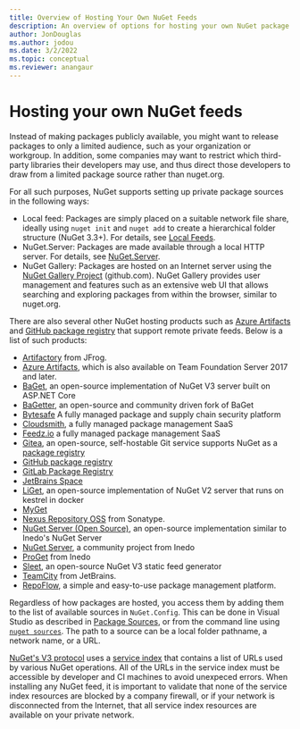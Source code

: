 ```yaml
---
title: Overview of Hosting Your Own NuGet Feeds
description: An overview of options for hosting your own NuGet package feeds or galleries either locally or remotely.
author: JonDouglas
ms.author: jodou
ms.date: 3/2/2022
ms.topic: conceptual
ms.reviewer: anangaur
---
```


# Hosting your own NuGet feeds

Instead of making packages publicly available, you might want to release packages to only a limited audience, such as your organization or workgroup. In addition, some companies may want to restrict which third-party libraries their developers may use, and thus direct those developers to draw from a limited package source rather than nuget.org.

For all such purposes, NuGet supports setting up private package sources in the following ways:

- Local feed: Packages are simply placed on a suitable network file share, ideally using `nuget init` and `nuget add` to create a hierarchical folder structure (NuGet 3.3+). For details, see [Local Feeds](../hosting-packages/local-feeds.md).
- NuGet.Server: Packages are made available through a local HTTP server. For details, see [NuGet.Server](../hosting-packages/nuget-server.md).
- NuGet Gallery: Packages are hosted on an Internet server using the [NuGet Gallery Project](https://github.com/NuGet/NuGetGallery#build-and-run-the-gallery-in-arbitrary-number-easy-steps) (github.com). NuGet Gallery provides user management and features such as an extensive web UI that allows searching and exploring packages from within the browser, similar to nuget.org.

There are also several other NuGet hosting products such as [Azure Artifacts](https://www.visualstudio.com/docs/package/nuget/publish) and [GitHub package registry](https://help.github.com/articles/configuring-nuget-for-use-with-github-package-registry) that support remote private feeds. Below is a list of such products:

- [Artifactory](https://www.jfrog.com/artifactory/) from JFrog.
- [Azure Artifacts](https://www.visualstudio.com/docs/package/nuget/publish), which is also available on Team Foundation Server 2017 and later.
- [BaGet](https://github.com/loic-sharma/BaGet), an open-source implementation of NuGet V3 server built on ASP.NET Core
- [BaGetter](https://github.com/bagetter/BaGetter), an open-source and community driven fork of BaGet
- [Bytesafe](https://docs.bytesafe.dev/package-managers/nuget/) A fully managed package and supply chain security platform
- [Cloudsmith](https://cloudsmith.io/l/nuget-feed/), a fully managed package management SaaS
- [Feedz.io](https://feedz.io) a fully managed package management SaaS
- [Gitea](https://gitea.io), an open-source, self-hostable Git service supports NuGet as a [package registry](https://docs.gitea.io/en-us/usage/packages/nuget/)
- [GitHub package registry](https://help.github.com/articles/configuring-nuget-for-use-with-github-package-registry)
- [GitLab Package Registry](https://docs.gitlab.com/ee/user/packages/nuget_repository/)
- [JetBrains Space](https://www.jetbrains.com/help/space/nuget-feed.html)
- [LiGet](https://github.com/ai-traders/liget), an open-source implementation of NuGet V2 server that runs on kestrel in docker
- [MyGet](https://myget.org)
- [Nexus Repository OSS](https://www.sonatype.com/products/sonatype-nexus-oss-download) from Sonatype.
- [NuGet Server (Open Source)](https://github.com/svenkle/nuget-server), an open-source implementation similar to Inedo's NuGet Server
- [NuGet Server](http://nugetserver.net/), a community project from Inedo
- [ProGet](https://inedo.com/proget) from Inedo
- [Sleet](https://github.com/emgarten/sleet), an open-source NuGet V3 static feed generator
- [TeamCity](https://www.jetbrains.com/teamcity/) from JetBrains.
- [RepoFlow](https://www.repoflow.io), a simple and easy-to-use package management platform.

Regardless of how packages are hosted, you access them by adding them to the list of available sources in `NuGet.Config`. This can be done in Visual Studio as described in [Package Sources](../consume-packages/install-use-packages-visual-studio.md#package-sources), or from the command line using [`nuget sources`](../reference/cli-reference/cli-ref-sources.md). The path to a source can be a local folder pathname, a network name, or a URL.

[NuGet's V3 protocol](../api/overview.md) uses a [service index](../api//service-index.md) that contains a list of URLs used by various NuGet operations.
All of the URLs in the service index must be accessible by developer and CI machines to avoid unexpeced errors.
When installing any NuGet feed, it is important to validate that none of the service index resources are blocked by a company firewall, or if your network is disconnected from the Internet, that all service index resources are available on your private network.
